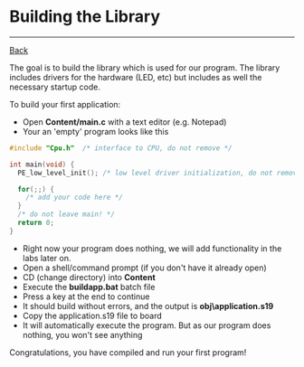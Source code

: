 ﻿# Building the Library

---

[Back](../instructions.md)

The goal is to build the library which is used for our program. 
The library includes drivers for the hardware (LED, etc) but includes as well the necessary startup code.


To build your first application:
* Open **Content/main.c** with a text editor (e.g. Notepad)
* Your an 'empty' program looks like this
```c
#include "Cpu.h"  /* interface to CPU, do not remove */

int main(void) {
  PE_low_level_init(); /* low level driver initialization, do not remove */

  for(;;) {
    /* add your code here */
  }
  /* do not leave main! */
  return 0;
}
```
* Right now your program does nothing, we will add functionality in the labs later on.
* Open a shell/command prompt (if you don't have it already open)
* CD (change directory) into **Content**
* Execute the **buildapp.bat** batch file
* Press a key at the end to continue
* It should build without errors, and the output is **obj\application.s19**
* Copy the application.s19 file to board
* It will automatically execute the program. But as our program does nothing, you won't see anything 

Congratulations, you have compiled and run your first program!


